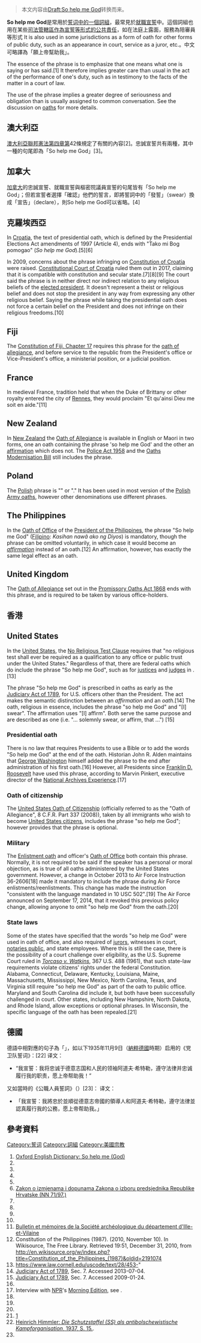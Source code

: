> 本文内容由[Draft:So help me God](https://zh.wikipedia.org/wiki/Draft:So_help_me_God)转换而来。


**So help me God**是常用於[誓词中的一個](https://zh.wikipedia.org/wiki/誓词 "wikilink")[詞組](https://zh.wikipedia.org/wiki/詞組 "wikilink")，最常見於[就職宣誓](../Page/就職宣誓.md "wikilink")中。這個詞組也用在某些[司法管轄區作為宣誓等形式的公共責任](../Page/司法管轄權.md "wikilink")，如在法庭上露面，服務為陪審員等形式 It is also used in some jurisdictions as a form of oath for other forms of public duty, such as an appearance in court, service as a juror, etc.。中文可略譯為「願上帝幫助我」。

The essence of the phrase is to emphasize that one means what one is saying or has said.\[1\] It therefore implies greater care than usual in the act of the performance of one's duty, such as in testimony to the facts of the matter in a court of law.

The use of the phrase implies a greater degree of seriousness and obligation than is usually assigned to common conversation. See the discussion on [oaths](https://zh.wikipedia.org/wiki/oath "wikilink") for more details.

## 澳大利亞

[澳大利亞](https://zh.wikipedia.org/wiki/澳大利亞 "wikilink")[聯邦憲法第四章第](../Page/澳洲聯邦憲法.md "wikilink")42條規定了有關的內容\[2\]。忠誠宣誓共有兩種，其中一種的句尾即為「So help me God」\[3\]。

## 加拿大

[加拿大](../Page/加拿大.md "wikilink")的忠誠宣誓、就職宣誓與樞密院議員宣誓的句尾皆有「So help me God」；但若宣誓者選擇「確認」他們的誓言，即將誓詞中的「發誓」（swear）換成「宣告」（declare），則So help me God可以省略。\[4\]

## 克羅埃西亞

In [Croatia](https://zh.wikipedia.org/wiki/Croatia "wikilink"), the text of presidential oath, which is defined by the Presidential Elections Act amendments of 1997 (Article 4), ends with "Tako mi Bog pomogao" (*So help me God*).\[5\]\[6\]

In 2009, concerns about the phrase infringing on [Constitution of Croatia](https://zh.wikipedia.org/wiki/Constitution_of_Croatia "wikilink") were raised. [Constitutional Court of Croatia](https://zh.wikipedia.org/wiki/Constitutional_Court_of_Croatia "wikilink") ruled them out in 2017, claiming that it is compatible with constitution and secular state.\[7\]\[8\]\[9\] The court said the phrase is in neither direct nor indirect relation to any religious beliefs of the [elected president](https://zh.wikipedia.org/wiki/President_of_Croatia "wikilink"). It doesn't represent a theist or religious belief and does not stop the president in any way from expressing any other religious belief. Saying the phrase while taking the presidential oath does not force a certain belief on the President and does not infringe on their religious freedoms.\[10\]

## Fiji

The [Constitution of Fiji, Chapter 17](https://zh.wikipedia.org/wiki/1997_Constitution_of_Fiji:_Chapter_17 "wikilink") requires this phrase for the [oath of allegiance](https://zh.wikipedia.org/wiki/oath_of_allegiance "wikilink"), and before service to the republic from the President's office or Vice-President's office, a ministerial position, or a judicial position.

## France

In medieval France, tradition held that when the Duke of Brittany or other royalty entered the city of [Rennes](https://zh.wikipedia.org/wiki/Rennes "wikilink"), they would proclaim "Et qu'ainsi Dieu me soit en aide."\[11\]

## New Zealand

In [New Zealand](https://zh.wikipedia.org/wiki/New_Zealand "wikilink") the [Oath of Allegiance](https://zh.wikipedia.org/wiki/Oath_of_Allegiance_\(New_Zealand\) "wikilink") is available in English or Maori in two forms, one an oath containing the phrase 'so help me God' and the other an [affirmation](https://zh.wikipedia.org/wiki/Affirmation_in_law "wikilink") which does not. The [Police Act 1958](https://zh.wikipedia.org/wiki/Police_Act_1958 "wikilink") and the [Oaths Modernisation Bill](https://zh.wikipedia.org/wiki/Oaths_Modernisation_Bill "wikilink") still includes the phrase.

## Poland

The [Polish](https://zh.wikipedia.org/wiki/polish_language "wikilink") phrase is "" or "." It has been used in most version of the [Polish Army oaths](https://zh.wikipedia.org/wiki/Polish_Army_oaths "wikilink"), however other denominations use different phrases.

## The Philippines

In the [Oath of Office](https://zh.wikipedia.org/wiki/Philippine_presidential_inauguration#Oath_of_Office "wikilink") of the [President of the Philippines](https://zh.wikipedia.org/wiki/President_of_the_Philippines "wikilink"), the phrase "So help me God" ([Filipino](https://zh.wikipedia.org/wiki/Filipino_language "wikilink"): *Kasihan nawâ ako ng Diyos*) is mandatory, though the phrase can be omitted voluntarily, in which case it would become an *[affirmation](https://zh.wikipedia.org/wiki/Affirmation_in_law "wikilink")* instead of an oath.\[12\] An affirmation, however, has exactly the same legal effect as an oath.

## United Kingdom

The [Oath of Allegiance](https://zh.wikipedia.org/wiki/Oath_of_Allegiance_\(United_Kingdom\) "wikilink") set out in the [Promissory Oaths Act 1868](https://zh.wikipedia.org/wiki/Promissory_Oaths_Act_1868 "wikilink") ends with this phrase, and is required to be taken by various office-holders.

## 香港

## United States

In the [United States](https://zh.wikipedia.org/wiki/United_States "wikilink"), the [No Religious Test Clause](https://zh.wikipedia.org/wiki/No_Religious_Test_Clause "wikilink") requires that "no religious test shall ever be required as a qualification to any office or public trust under the United States." Regardless of that, there are federal oaths which do include the phrase "So help me God", such as for [justices](https://zh.wikipedia.org/wiki/justices "wikilink") and [judges](https://zh.wikipedia.org/wiki/judge "wikilink") in .\[13\]

The phrase "So help me God" is prescribed in oaths as early as the [Judiciary Act of 1789](https://zh.wikipedia.org/wiki/Judiciary_Act_of_1789 "wikilink"), for U.S. officers other than the President. The act makes the semantic distinction between an *affirmation* and an *oath*.\[14\] The oath, religious in essence, includes the phrase "so help me God" and "\[I\] swear". The affirmation uses "\[I\] affirm". Both serve the same purpose and are described as one (i.e. "... solemnly swear, or affirm, that ...") \[15\]

### Presidential oath

There is no law that requires Presidents to use a Bible or to add the words "So help me God" at the end of the oath. Historian John R. Alden maintains that [George Washington](https://zh.wikipedia.org/wiki/George_Washington "wikilink") himself added the phrase to the end after administration of his first oath.\[16\] However, all Presidents since [Franklin D. Roosevelt](https://zh.wikipedia.org/wiki/Franklin_D._Roosevelt "wikilink") have used this phrase, according to Marvin Pinkert, executive director of the [National Archives Experience](https://zh.wikipedia.org/wiki/National_Archives_Experience "wikilink").\[17\]

### Oath of citizenship

The [United States Oath of Citizenship](https://zh.wikipedia.org/wiki/Oath_of_citizenship_\(United_States\) "wikilink") (officially referred to as the "Oath of Allegiance", 8 C.F.R. Part 337 (2008)), taken by all immigrants who wish to become [United States citizens](https://zh.wikipedia.org/wiki/United_States_citizen "wikilink"), includes the phrase "so help me God"; however  provides that the phrase is optional.

### Military

The [Enlistment oath](https://zh.wikipedia.org/wiki/Oath_of_enlistment "wikilink") and officer's [Oath of Office](https://zh.wikipedia.org/wiki/United_States_Uniformed_Services_Oath_of_Office "wikilink") both contain this phrase. Normally, it is not required to be said if the speaker has a personal or moral objection, as is true of all oaths administered by the United States government. However, a change in October 2013 to Air Force Instruction 36-2606\[18\] made it mandatory to include the phrase during Air Force enlistments/reenlistments. This change has made the instruction "consistent with the language mandated in 10 USC 502".\[19\] The Air Force announced on September 17, 2014, that it revoked this previous policy change, allowing anyone to omit "so help me God" from the oath.\[20\]

### State laws

Some of the states have specified that the words "so help me God" were used in oath of office, and also required of [jurors](https://zh.wikipedia.org/wiki/jury "wikilink"), witnesses in court, [notaries public](https://zh.wikipedia.org/wiki/Notary_public "wikilink"), and state employees. Where this is still the case, there is the possibility of a court challenge over eligibility, as the U.S. Supreme Court ruled in *[Torcaso v. Watkins](https://zh.wikipedia.org/wiki/Torcaso_v._Watkins "wikilink")*, 367 U.S. 488 (1961), that such state-law requirements violate citizens' rights under the federal Constitution. Alabama, Connecticut, Delaware, Kentucky, Louisiana, Maine, Massachusetts, Mississippi, New Mexico, North Carolina, Texas, and Virginia still require "so help me God" as part of the oath to public office. Maryland and South Carolina did include it, but both have been successfully challenged in court. Other states, including New Hampshire, North Dakota, and Rhode Island, allow exceptions or optional phrases. In Wisconsin, the specific language of the oath has been repealed.\[21\]

## 德國

德語中相對應的句子為「」，如以下1935年11月9日（[納粹德國](../Page/納粹德國.md "wikilink")時期）启用的《党卫队誓词》：\[22\] 译文：

  -
    “我宣誓：我将忠诚于德意志国和人民的领袖阿道夫·希特勒，遵守法律并忠诚履行我的职责，愿上帝帮助我！”

又如當時的《公職人員誓詞》（）\[23\]：  译文：

  -
    「我宣誓：我將忠於並順從德意志帝國的領導人和阿道夫·希特勒，遵守法律並認真履行我的公務，愿上帝帮助我。」

## 參考資料

[Category:誓词](https://zh.wikipedia.org/wiki/Category:誓词 "wikilink") [Category:詞組](https://zh.wikipedia.org/wiki/Category:詞組 "wikilink") [Category:美國宗教](https://zh.wikipedia.org/wiki/Category:美國宗教 "wikilink")

1.  [Oxford English Dictionary: So help me (God)](http://www.oxforddictionaries.com/definition/american_english/help#help__30)
2.
3.
4.
5.
6.  [Zakon o izmjenama i dopunama Zakona o izboru predsjednika Republike Hrvatske (NN 71/97.)](http://narodne-novine.nn.hr/clanci/sluzbeni/1997_07_71_1221.html)
7.
8.
9.
10.
11. [Bulletin et mémoires de la Société archéologique du département d'Ille-et-Vilaine](http://gallica.bnf.fr/ark:/12148/bpt6k2077587/f110.r=ancien_rennes.langEN)
12. Constitution of the Philippines (1987). (2010, November 10). In Wikisource, The Free Library. Retrieved 19:51, December 31, 2010, from <http://en.wikisource.org/w/index.php?title=Constitution_of_the_Philippines_(1987)&oldid=2191074>
13. <https://www.law.cornell.edu/uscode/text/28/453->"
14. [Judiciary Act of 1789](http://memory.loc.gov/cgi-bin/ampage?collId=llsl&fileName=001/llsl001.db&recNum=199), Sec. 7. Accessed 2013-07-04.
15. [Judiciary Act of 1789](http://www.constitution.org/uslaw/judiciary_1789.htm), Sec. 7. Accessed 2009-01-24.
16.
17. Interview with [NPR](https://zh.wikipedia.org/wiki/NPR "wikilink")'s [Morning Edition](https://zh.wikipedia.org/wiki/Morning_Edition "wikilink"), see .
18.
19.
20.
21. [1](https://www.foxnews.com/politics/dems-move-to-strike-so-help-me-god-from-oath-taken-in-front-of-key-house-committee)
22. [Heinrich Himmler: *Die Schutzstaffel (SS) als antibolschewistische Kampforganisation*, 1937, S. 15.](http://archive.org/stream/DieSchutzstaffelAlsAntibolschewistischeKampforganisation/HimmlerHeinrich-DieSchutzstaffelAlsAntibolschewistischeKampforganisation193717S._djvu.txt).
23.